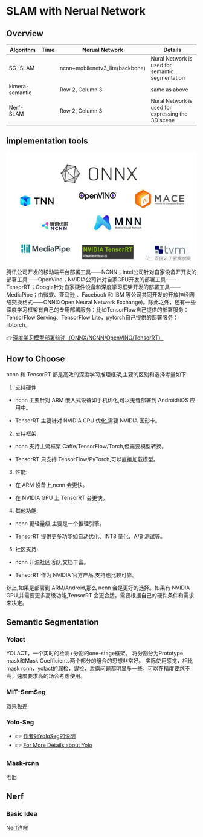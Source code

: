 # SLAM with Nerual Network

## Overview

| Algorithm | Time | Nerual Network | Details |
| -------- | -------- | -------- | -------- |
| SG-SLAM |  | ncnn+mobilenetv3_lite(backbone) | Nural Network is used for semantic segmentation |
| kimera-semantic |  | Row 2, Column 3 | same as above |
| Nerf-SLAM |  | Row 2, Column 3 | Nural Network is used for expressing the 3D scene |

## implementation tools

![](./pic/impltol.webp)
腾讯公司开发的移动端平台部署工具——NCNN；Intel公司针对自家设备开开发的部署工具——OpenVino；NVIDIA公司针对自家GPU开发的部署工具——TensorRT；Google针对自家硬件设备和深度学习框架开发的部署工具——MediaPipe；由微软、亚马逊 、Facebook 和 IBM 等公司共同开发的开放神经网络交换格式——ONNX(Open Neural Network Exchange)。除此之外，还有一些深度学习框架有自己的专用部署服务：比如TensorFlow自己提供的部署服务：TensorFlow Serving、TensorFlow Lite，pytorch自己提供的部署服务：libtorch。

👉[深度学习模型部署综述（ONNX/NCNN/OpenVINO/TensorRT）](https://mp.weixin.qq.com/s?__biz=MzU2NjU3OTc5NA==&mid=2247560125&idx=2&sn=001988bca941a9404ac8fe7a351b514d&chksm=fca9ec80cbde659689922250b3138e752cfccf50fde18f07016b7673bf1289bb8bd25bb4f636&scene=27)

## How to Choose

ncnn 和 TensorRT 都是高效的深度学习推理框架,主要的区别和选择考量如下:

1. 支持硬件:

- ncnn 主要针对 ARM 嵌入式设备如手机优化,可以无缝部署到 Android/iOS 应用中。

- TensorRT 主要针对 NVIDIA GPU 优化,需要 NVIDIA 图形卡。

2. 支持框架:

- ncnn 支持主流框架 Caffe/TensorFlow/Torch,但需要模型转换。

- TensorRT 只支持 TensorFlow/PyTorch,可以直接加载模型。

3. 性能:

- 在 ARM 设备上,ncnn 会更快。

- 在 NVIDIA GPU 上 TensorRT 会更快。

4. 其他功能:

- ncnn 更轻量级,主要是一个推理引擎。

- TensorRT 提供更多功能如自动优化、INT8 量化、A/B 测试等。

5. 社区支持:

- ncnn 开源社区活跃,文档丰富。

- TensorRT 作为 NVIDIA 官方产品,支持也比较可靠。

综上,如果是部署到 ARM/Android,那么 ncnn 会是更好的选择。如果有 NVIDIA GPU,并需要更多高级功能,TensorRT 会更合适。需要根据自己的硬件条件和需求来决定。

## Semantic Segmentation

### Yolact
YOLACT，一个实时的检测+分割的one-stage框架。
将分割分为Prototype mask和Mask Coefficients两个部分的组合的思想非常好。
实际使用感觉，相比mask rcnn，yolact的漏检，误检，泄露问题都明显多一些。可以在精度要求不高，速度要求高的场合考虑使用。

### MIT-SemSeg

效果极差

### Yolo-Seg

- 👉 [作者对YoloSeg的说明](https://github.com/ultralytics/yolov5/issues/10049)
- 👉 [For More Details about Yolo](../../CV/Yolo.md)

### Mask-rcnn

老旧

## Nerf

### Basic Idea

[Nerf详解](https://blog.csdn.net/leviopku/article/details/129933938)
